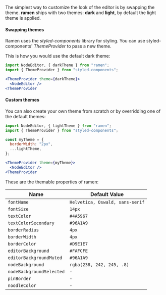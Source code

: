 The simplest way to customize the look of the editor is by swapping the theme. **ramen** ships with two
themes: **dark** and **light**, by default the light theme is applied.

#### Swapping themes

Ramen uses the _styled-components_ library for styling. You can use styled-components' _ThemeProvider_ to pass a new theme.

This is how you would use the default dark theme:

```jsx
import NodeEditor, { darkTheme } from "ramen";
import { ThemeProvider } from "styled-components";

<ThemeProvider theme={darkTheme}>
  <NodeEditor />
<ThemeProvider
```

#### Custom themes

You can also create your own theme from scratch or by overridding one of the default themes:

```jsx
import NodeEditor, { lightTheme } from "ramen";
import { ThemeProvider } from "styled-components";

const myTheme = {
  borderWidth: "2px",
  ...lightTheme,
};

<ThemeProvider theme={myTheme}>
  <NodeEditor />
<ThemeProvider
```

These are the themable properties of ramen:

| Name | Default Value |
| --- | --- |
| `fontName` | `Helvetica, Oswald, sans-serif` |
| `fontSize` | `14px` |
| `textColor` | `#4A5967` |
| `textColorSecondary` | `#96A1A9` |
| `borderRadius` | `4px` |
| `borderWidth` | `4px` |
| `borderColor` | `#D9E1E7` |
| `editorBackground` | `#FAFCFE` |
| `editorBackgroundMuted` | `#96A1A9` |
| `nodeBackground` | `rgba(238, 242, 245, .8)` |
| `nodeBackgroundSelected` | `-` |
| `pinBorder` | `-` |
| `noodleColor` | `-` |

